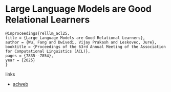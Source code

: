 # Large Language Models are Good Relational Learners

```
@inproceedings{relllm_acl25,
title = {Large Language Models are Good Relational Learners},
author = {Wu, Fang and Dwivedi, Vijay Prakash and Leskovec, Jure},
booktitle = {Proceedings of the 63rd Annual Meeting of the Association for Computational Linguistics (ACL)},
pages = {7835--7854},
year = {2025}
}
```

links
- [aclweb](https://aclanthology.org/2025.acl-long.386/)
